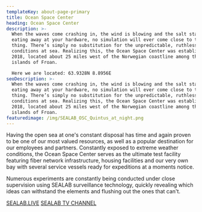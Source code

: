 ```yaml
---
templateKey: about-page-primary
title: Ocean Space Center
heading: Ocean Space Center
description: >-
  When the waves come crashing in, the wind is blowing and the salt starts
  eating away at your hardware, no simulation will ever come close to the real
  thing. There’s simply no substitution for the unpredictable, ruthless
  conditions at sea. Realizing this, the Ocean Space Center was established in
  2018, located about 25 miles west of the Norwegian coastline among the rocky
  islands of Froan.

  Here we are located: 63.9328N 8.8956E
seoDescription: >-
  When the waves come crashing in, the wind is blowing and the salt starts
  eating away at your hardware, no simulation will ever come close to the real
  thing. There’s simply no substitution for the unpredictable, ruthless
  conditions at sea. Realizing this, the Ocean Space Center was established in
  2018, located about 25 miles west of the Norwegian coastline among the rocky
  islands of Froan.
featuredimage: /img/SEALAB_OSC_Quintus_at_night.png
---
```

Having the open sea at one's constant disposal has time and again proven to be one of our most valued resources, as well as a popular destination for our employees and partners. Constantly exposed to extreme weather conditions, the Ocean Space Center serves as the ultimate test facility featuring fiber network infrastructure, housing facilities and our very own bay with several service vessels ready for expeditions at a moments notice.

Numerous experiments are constantly being conducted under close supervision using SEALAB surveillance technology, quickly revealing which ideas can withstand the elements and flushing out the ones that can't.

[SEALAB.LIVE](http://sealab.live/)  [SEALAB TV CHANNEL](/sealab-tv-channel/)
